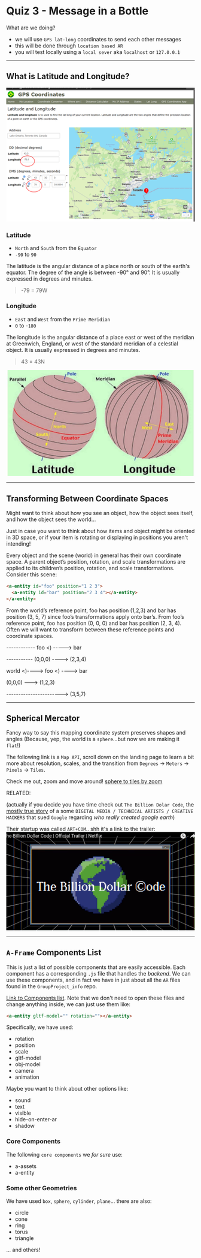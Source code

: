 # Quiz 3 - Message in a Bottle

What are we doing?
- we will use `GPS lat-long` coordinates to send each other messages
- this will be done through `location based AR`
- you will test locally using a `local sever` aka `localhost` or `127.0.0.1`

---

## What is Latitude and Longitude?

![Lat-Long](img/lat-long_degrees.png "Latitude-Longitude")

### Latitude

- `North` and `South` from the `Equator`
- `-90` to `90`

The latitude is the angular distance of a place north or south of the earth's equator. The degree of the angle is between -90° and 90°. It is usually expressed in degrees and minutes.
>
> -79 = 79W
>

### Longitude

- `East` and `West` from the `Prime Meridian`
- `0` to -`180`

The longitude is the angular distance of a place east or west of the meridian at Greenwich, England, or west of the standard meridian of a celestial object. It is usually expressed in degrees and minutes. 
>
> 43 = 43N
>

![Eqt-Mer](img/equator-meridian.jpeg "Equator-Meridian")

---

## Transforming Between Coordinate Spaces

Might want to think about how you see an object, how the object sees itself, and how the object sees the world...

Just in case you want to think about how items and object might be oriented in 3D space, or if your item is rotating or displaying in positions you aren't intending!

Every object and the scene (world) in general has their own coordinate space. A parent object’s position, rotation, and scale transformations are applied to its children’s position, rotation, and scale transformations. Consider this scene:


```HTML
<a-entity id="foo" position="1 2 3">
  <a-entity id="bar" position="2 3 4"></a-entity>
</a-entity>

```

From the world’s reference point, foo has position (1,2,3) and bar has position (3, 5, 7) since foo’s transformations apply onto bar’s. From foo’s reference point, foo has position (0, 0, 0) and bar has position (2, 3, 4). Often we will want to transform between these reference points and coordinate spaces.

------------ foo <) -----> bar

----------- (0,0,0) ----> (2,3,4)


world <)----> foo <) ----> bar

(0,0,0) ---> (1,2,3)

-----------------------> (3,5,7)

---

## Spherical Mercator

Fancy way to say this mapping coordinate system preserves shapes and angles (Because, yep, the world is a `sphere`...but now we are making it `flat`!)

The following link is a `Map API`, scroll down on the landing page to learn a bit more about resolution, scales, and the transition from 
`Degrees` -> `Meters` -> `Pixels` -> `Tiles`.

Check me out, zoom and move around!
[sphere to tiles by zoom](https://www.maptiler.com/google-maps-coordinates-tile-bounds-projection/#12/-79.55/43.74)


RELATED:

(actually if you decide you have time check out `The Billion Dolar Code`, the [mostly true story](https://www.sfgate.com/streaming/article/netflix-drama-google-lawsuit-billion-dollar-code-16533314.php) of a some `DIGITAL MEDIA / TECHNICAL ARTISTS / CREATIVE HACKERS` that sued `Google` regarding _who really created google earth_)

Their startup was called `ART+COM`.. shh it's a link to the trailer:
[![Trailer](img/trailer.png)](https://youtu.be/iDvPvqImb-4 "ART+COM")

---


## `A-Frame` Components List

This is just a list of possible components that are easily accessible. Each component has a corresponding `.js` file that handles the _backend_. We can use these components, and in fact we have in just about all the `AR` files found in the `GroupProject_info` repo.

[Link to Components list](https://github.com/aframevr/aframe/tree/master/src/components). Note that we don't need to open these files and change anything inside, we can just use them like:

``` HTML
<a-entity gltf-model="" rotation=""></a-entity>
```

Specifically, we have used:
- rotation
- position
- scale
- gltf-model
- obj-model
- camera
- animation

Maybe you want to think about other options like:
- sound
- text
- visible
- hide-on-enter-ar
- shadow

### Core Components

The following `core components` we _for sure_ use:

- a-assets
- a-entity

### Some other Geometries

We have used `box`, `sphere`, `cylinder`, `plane`... there are also:

- circle
- cone
- ring
- torus
- triangle

... and others!



